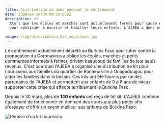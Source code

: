```yaml
---
title: Distribution de dons pendant le confinement
date: 2020-04-19T08:00:00.000Z
description: >+
  Alors que les écoles et marchés sont actuellement fermés pour cause de confinement, les parents de Ouagadougou ont du mal à joindre les deux bouts
  pour continuer à nourrir et habiller leurs enfants. L'AJEEA a donc organisé la distribution de kit de nourissons aux enfants du quartier.

image: /img/distribution_kit_nourisson.jpg
---
```

Le confinement actuellement décrété au Burkina Faso pour lutter contre la propagation du Coronavirus a obligé les écoles, marchés et petits commerces
informels à fermer, privant beaucoup de familles de leur seuls revenus. C'est pourquoi l'AJEEA a organisé une distribution de kit pour nourissons aux
familles du quartier de Bonheurville à Ouagadougou pour aider les familles dans le besoin. Ces kits ont été fournis par un des partenaires de l'AJEEA et
permettent aux enfants de 0 à 6 ans de mieux supporter cette crise qui affecte terriblement le Burkina Faso.

Depuis le 30 mars, plus de **140 enfants** ont reçu de tel kit. L'AJEEA continue également de fonctionner en donnant des cours aux plus petits afin d'essayer d'offrir un avenir meilleur aux enfants du Burkina Faso.

![Remise d'un kit nourisson](/img/kit-nourrisson-2.jpg)